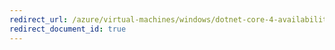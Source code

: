 ```yaml
---
redirect_url: /azure/virtual-machines/windows/dotnet-core-4-availability-scale
redirect_document_id: true
---
```

